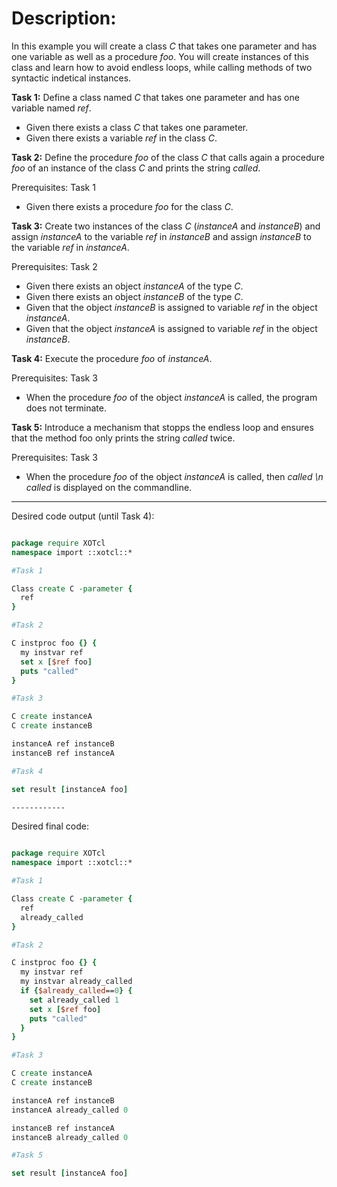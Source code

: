 # Description:
In this example you will create a class *C* that takes one parameter and has one variable as well as a procedure *foo*.
You will create instances of this class and learn how to avoid endless loops, while calling methods of two syntactic indetical instances.

**Task 1:**
Define a class named *C* that takes one parameter and has one variable named *ref*.

- Given there exists a class *C* that takes one parameter.
- Given there exists a variable *ref* in the class *C*. 

**Task 2:**
Define the procedure *foo* of the class *C* that calls again a procedure *foo* of an instance of the class *C* and prints the string *called*.

Prerequisites:
Task 1

- Given there exists a procedure *foo* for the class *C*.

**Task 3:**
Create two instances of the class *C* (*instanceA* and *instanceB*) and assign *instanceA* to the variable *ref* in *instanceB* and assign *instanceB* to the variable *ref* in *instanceA*.

Prerequisites:
Task 2

- Given there exists an object *instanceA* of the type *C*.
- Given there exists an object *instanceB* of the type *C*.
- Given that the object *instanceB* is assigned to variable *ref* in the object *instanceA*.
- Given that the object *instanceA* is assigned to variable *ref* in the object *instanceB*.

**Task 4:**
Execute the procedure *foo* of *instanceA*.

Prerequisites:
Task 3

- When the procedure *foo* of the object *instanceA* is called, the program does not terminate.

**Task 5:**
Introduce a mechanism that stopps the endless loop and ensures that the method foo only prints the string *called* twice.

Prerequisites:
Task 3

- When the procedure *foo* of the object *instanceA* is called, then *called \n called* is displayed on the commandline.


--------------------------------------

Desired code output (until Task 4):

```tcl

package require XOTcl
namespace import ::xotcl::*

#Task 1

Class create C -parameter {
  ref
}

#Task 2

C instproc foo {} {
  my instvar ref
  set x [$ref foo]
  puts "called"
}

#Task 3

C create instanceA
C create instanceB

instanceA ref instanceB
instanceB ref instanceA

#Task 4

set result [instanceA foo]

------------

```

Desired final code:

```tcl

package require XOTcl
namespace import ::xotcl::*

#Task 1

Class create C -parameter {
  ref
  already_called
}

#Task 2

C instproc foo {} {
  my instvar ref
  my instvar already_called
  if {$already_called==0} {
    set already_called 1
    set x [$ref foo]
    puts "called"
  }
}

#Task 3

C create instanceA
C create instanceB

instanceA ref instanceB
instanceA already_called 0

instanceB ref instanceA
instanceB already_called 0

#Task 5

set result [instanceA foo]

```
